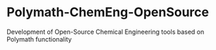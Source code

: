 # Polymath-ChemEng-OpenSource
Development of Open-Source Chemical Engineering tools based on Polymath functionality
